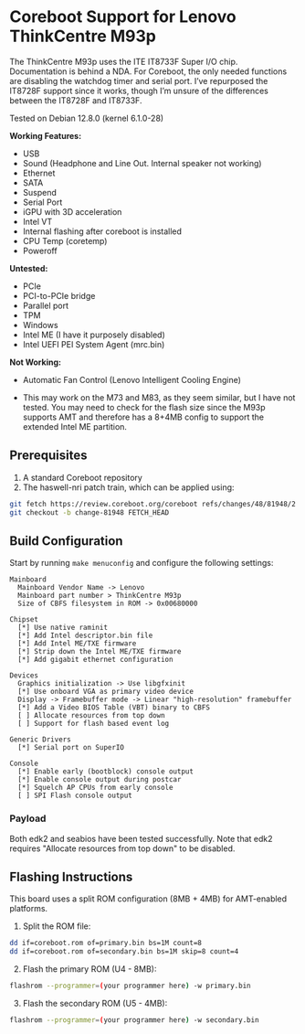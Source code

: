 # Coreboot Support for Lenovo ThinkCentre M93p
The ThinkCentre M93p uses the ITE IT8733F Super I/O chip. Documentation is behind a NDA. For Coreboot, the only needed functions are disabling the watchdog timer and serial port. I’ve repurposed the IT8728F support since it works, though I’m unsure of the differences between the IT8728F and IT8733F.  

Tested on Debian 12.8.0 (kernel 6.1.0-28)

**Working Features:**  
- USB  
- Sound (Headphone and Line Out. Internal speaker not working)
- Ethernet  
- SATA  
- Suspend  
- Serial Port  
- iGPU with 3D acceleration
- Intel VT
- Internal flashing after coreboot is installed
- CPU Temp (coretemp)
- Poweroff

**Untested:**  
- PCIe  
- PCI-to-PCIe bridge  
- Parallel port  
- TPM
- Windows
- Intel ME (I have it purposely disabled)
- Intel UEFI PEI System Agent (mrc.bin)

**Not Working:**
- Automatic Fan Control (Lenovo Intelligent Cooling Engine) 

- This may work on the M73 and M83, as they seem similar, but I have not tested. You may need to check for the flash size since the M93p supports AMT and therefore has a 8+4MB config to support the extended Intel ME partition.

## Prerequisites

1. A standard Coreboot repository
2. The haswell-nri patch train, which can be applied using:
```bash
git fetch https://review.coreboot.org/coreboot refs/changes/48/81948/2
git checkout -b change-81948 FETCH_HEAD
```

## Build Configuration

Start by running `make menuconfig` and configure the following settings:

```
Mainboard
  Mainboard Vendor Name -> Lenovo
  Mainboard part number > ThinkCentre M93p
  Size of CBFS filesystem in ROM -> 0x00680000

Chipset
  [*] Use native raminit
  [*] Add Intel descriptor.bin file
  [*] Add Intel ME/TXE firmware 
  [*] Strip down the Intel ME/TXE firmware
  [*] Add gigabit ethernet configuration

Devices
  Graphics initialization -> Use libgfxinit
  [*] Use onboard VGA as primary video device
  Display -> Framebuffer mode -> Linear "high-resolution" framebuffer
  [*] Add a Video BIOS Table (VBT) binary to CBFS
  [ ] Allocate resources from top down
  [ ] Support for flash based event log
  
Generic Drivers
  [*] Serial port on SuperIO

Console
  [*] Enable early (bootblock) console output
  [*] Enable console output during postcar  
  [*] Squelch AP CPUs from early console
  [ ] SPI Flash console output
```

### Payload
Both edk2 and seabios have been tested successfully. Note that edk2 requires "Allocate resources from top down" to be disabled.

## Flashing Instructions

This board uses a split ROM configuration (8MB + 4MB) for AMT-enabled platforms.

1. Split the ROM file:
```bash
dd if=coreboot.rom of=primary.bin bs=1M count=8
dd if=coreboot.rom of=secondary.bin bs=1M skip=8 count=4
```

2. Flash the primary ROM (U4 - 8MB):
```bash
flashrom --programmer=(your programmer here) -w primary.bin
```

3. Flash the secondary ROM (U5 - 4MB):
```bash
flashrom --programmer=(your programmer here) -w secondary.bin
```
